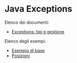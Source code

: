 # Java Exceptions

Elenco dei documenti:
* [Exceptions: tipi e gestione](Exceptions.md)

Elenco degli esempi:
* [Esempio di base](Lettore/README.md)
* [Posizioni](Posizioni/README.md)
